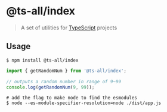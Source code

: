 # @ts-all/index
> A set of utilities for [TypeScript](https://typescriptlang.org) projects

## Usage

```shell
$ npm install @ts-all/index
```

```typescript
import { getRandomNum } from '@ts-all/index';

// outputs a random number in range of 9~99
console.log(getRandomNum(9, 99));
```

```shell
# add the flag to make node to find the esmodules
$ node --es-module-specifier-resolution=node ./dist/app.js
```
